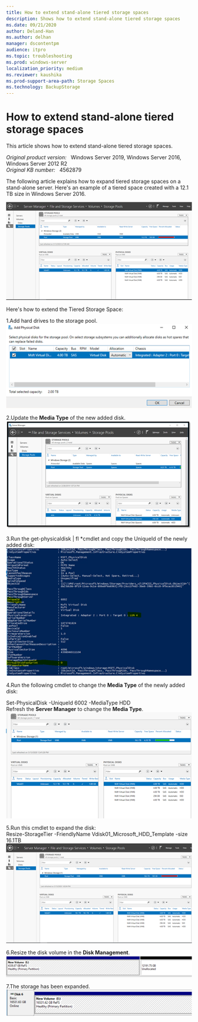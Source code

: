 ```yaml
---
title: How to extend stand-alone tiered storage spaces
description: Shows how to extend stand-alone tiered storage spaces
ms.date: 09/21/2020
author: Deland-Han
ms.author: delhan 
manager: dscontentpm
audience: itpro
ms.topic: troubleshooting
ms.prod: windows-server
localization_priority: medium
ms.reviewer: kaushika
ms.prod-support-area-path: Storage Spaces
ms.technology: BackupStorage
---
```

# How to extend stand-alone tiered storage spaces

This article shows how to extend stand-alone tiered storage spaces.

_Original product version:_ &nbsp; Windows Server 2019, Windows Server 2016, Windows Server 2012 R2  
_Original KB number:_ &nbsp; 4562879

The following article explains how to expand tiered storage spaces on a stand-alone server. Here's an example of a tiered space created with a 12.1 TB size in Windows Server 2016.  

 ![storage pool.png](./media/extend-stand-alone-tiered-storage-spaces/storage-pools.png)

 Here's how to extend the Tiered Storage Space:  

 1.Add hard drives to the storage pool.  
 ![add hard drives.png](./media/extend-stand-alone-tiered-storage-spaces/add-hard-drives.png)  

 2.Update the **Media Type** of the new added disk.  
 ![media type.png](./media/extend-stand-alone-tiered-storage-spaces/media-type.png)  

 3.Run the get-physicaldisk | fl *cmdlet and copy the UniqueId of the newly added disk:  
 ![get physicaldisk](./media/extend-stand-alone-tiered-storage-spaces/get-physicaldisk.png)

 4.Run the following cmdlet to change the **Media Type** of the newly added disk:

  Set-PhysicalDisk -UniqueId 6002  -MediaType HDD  
  Refresh the **Server Manager**  to change the **Media Type**.  
 ![change media type.png](./media/extend-stand-alone-tiered-storage-spaces/change-media-type.png)

 5.Run this cmdlet to expand the disk:  
  Resize-StorageTier -FriendlyName Vdisk01_Microsoft_HDD_Template -size 16.1TB
 ![expand disk.png](./media/extend-stand-alone-tiered-storage-spaces/expand-disk.png)

 6.Resize the disk volume in the **Disk Management**.
 ![resize disk volume.png](./media/extend-stand-alone-tiered-storage-spaces/resize-disk-volume.png)  

 7.The storage has been expanded.
 ![storage expanded.png](./media/extend-stand-alone-tiered-storage-spaces/storage-expanded.png)  